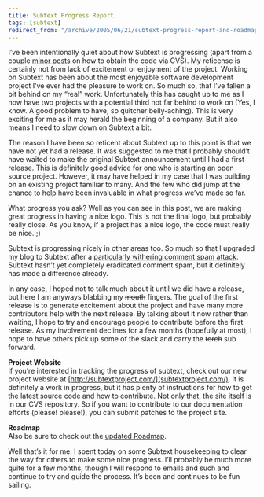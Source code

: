 ```yaml
---
title: Subtext Progress Report.
tags: [subtext]
redirect_from: "/archive/2005/06/21/subtext-progress-report-and-roadmap.aspx/"
---
```


I’ve been intentionally quiet about how Subtext is progressing (apart from a couple [minor posts](https://haacked.com/archive/2005/06/21/an-even-easier-way-to-obtain-the-subtext-source-code.aspx/) on how to obtain the code via CVS). My reticense is certainly not from lack of excitement or enjoyment of the project. Working on Subtext has been
about the most enjoyable software development project I’ve ever had the
pleasure to work on. So much so, that I’ve fallen a bit behind on my
“real” work. Unfortunately this has caught up to me as I now have two
projects with a potential third not far behind to work on (Yes, I know.
A good problem to have, so quitcher belly-aching). This is very exciting
for me as it may herald the beginning of a company. But it also means I
need to slow down on Subtext a bit.

The reason I have been so reticent about Subtext up to this point is
that we have not yet had a release. It was suggested to me that I
probably should’t have waited to make the original Subtext announcement
until I had a first release. This is definitely good advice for one who
is starting an open source project. However, it may have helped in my
case that I was building on an existing project familiar to many. And
the few who did jump at the chance to help have been invaluable in what
progress we’ve made so far.

What progress you ask? Well as you can see in this post, we are making
great progress in having a nice logo. This is not the final logo, but
probably really close. As you know, if a project has a nice logo, the
code must really be nice. ;)

Subtext is progressing nicely in other areas too. So much so that I
upgraded my blog to Subtext after a [particularly withering comment spam
attack](https://haacked.com/archive/2005/06/20/7047.aspx). Subtext hasn’t
yet completely eradicated comment spam, but it definitely has made a
difference already.

In any case, I hoped not to talk much about it until we did have a
release, but here I am anyways blabbing my ~~mouth~~ fingers. The goal
of the first release is to generate excitement about the project and
have many more contributors help with the next release. By talking about
it now rather than waiting, I hope to try and encourage people to
contribute before the first release. As my involvement declines for a
few months (hopefully at most), I hope to have others pick up some of
the slack and carry the ~~torch~~ sub forward.

**Project Website**\
 If you’re interested in tracking the progress of subtext, check out our
new project website at
[http://subtextproject.com/](subtextproject.com/). It is definitely a
work in progress, but it has plenty of instructions for how to get the
latest source code and how to contribute. Not only that, the site itself
is in our CVS repository. So if you want to contribute to our
documentation efforts (please! please!), you can submit patches to the
project site.

**Roadmap**\
 Also be sure to check out the [updated
Roadmap](http://subtextproject.com/Roadmap/).

Well that’s it for me. I spent today on some Subtext housekeeping to
clear the way for others to make some nice progress. I’ll probably be
much more quite for a few months, though I will respond to emails and
such and continue to try and guide the process. It’s been and continues
to be fun sailing.
